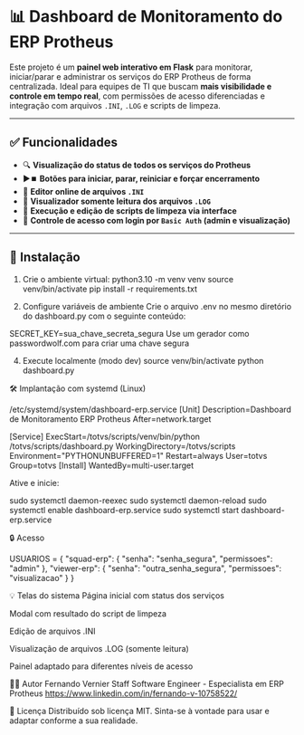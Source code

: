 # 📊 Dashboard de Monitoramento do ERP Protheus

Este projeto é um **painel web interativo em Flask** para monitorar, iniciar/parar e administrar os serviços do ERP Protheus de forma centralizada. Ideal para equipes de TI que buscam **mais visibilidade e controle em tempo real**, com permissões de acesso diferenciadas e integração com arquivos `.INI`, `.LOG` e scripts de limpeza.

---

## ✅ Funcionalidades

- 🔍 **Visualização do status de todos os serviços do Protheus**
- ▶️⏹️ **Botões para iniciar, parar, reiniciar e forçar encerramento**
- 📝 **Editor online de arquivos `.INI`**
- 📄 **Visualizador somente leitura dos arquivos `.LOG`**
- 🧹 **Execução e edição de scripts de limpeza via interface**
- 🔐 **Controle de acesso com login por `Basic Auth` (admin e visualização)**

---

## 🚀 Instalação

1. Crie o ambiente virtual:
python3.10 -m venv venv
source venv/bin/activate
pip install -r requirements.txt

2. Configure variáveis de ambiente
Crie o arquivo .env no mesmo diretório do dashboard.py com o seguinte conteúdo:

SECRET_KEY=sua_chave_secreta_segura
Use um gerador como passwordwolf.com para criar uma chave segura

4. Execute localmente (modo dev)
source venv/bin/activate
python dashboard.py

🛠️ Implantação com systemd (Linux)

/etc/systemd/system/dashboard-erp.service
[Unit]
Description=Dashboard de Monitoramento ERP Protheus
After=network.target

[Service]
ExecStart=/totvs/scripts/venv/bin/python /totvs/scripts/dashboard.py
WorkingDirectory=/totvs/scripts
Environment="PYTHONUNBUFFERED=1"
Restart=always
User=totvs
Group=totvs
[Install]
WantedBy=multi-user.target

Ative e inicie:

sudo systemctl daemon-reexec
sudo systemctl daemon-reload
sudo systemctl enable dashboard-erp.service
sudo systemctl start dashboard-erp.service

🔒 Acesso

USUARIOS = {
    "squad-erp": {
        "senha": "senha_segura",
        "permissoes": "admin"
    },
    "viewer-erp": {
        "senha": "outra_senha_segura",
        "permissoes": "visualizacao"
    }
}

💡 Telas do sistema
Página inicial com status dos serviços

Modal com resultado do script de limpeza

Edição de arquivos .INI

Visualização de arquivos .LOG (somente leitura)

Painel adaptado para diferentes níveis de acesso

👨‍💻 Autor
Fernando Vernier
Staff Software Engineer - Especialista em ERP Protheus
https://www.linkedin.com/in/fernando-v-10758522/

📢 Licença
Distribuído sob licença MIT. Sinta-se à vontade para usar e adaptar conforme a sua realidade.
